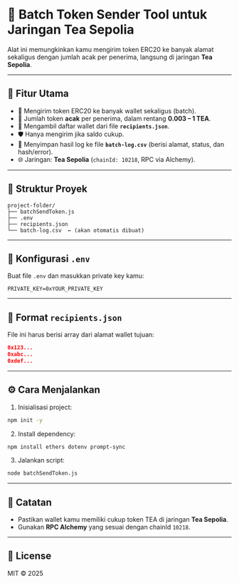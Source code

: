 # 🧪 Batch Token Sender Tool untuk Jaringan Tea Sepolia

Alat ini memungkinkan kamu mengirim token ERC20 ke banyak alamat sekaligus dengan jumlah acak per penerima, langsung di jaringan **Tea Sepolia**.

---

## 🧩 Fitur Utama

- 🚀 Mengirim token ERC20 ke banyak wallet sekaligus (batch).
- 🎲 Jumlah token **acak** per penerima, dalam rentang **0.003 – 1 TEA**.
- 📂 Mengambil daftar wallet dari file **`recipients.json`**.
- 🛡️ Hanya mengirim jika saldo cukup.
- 📝 Menyimpan hasil log ke file **`batch-log.csv`** (berisi alamat, status, dan hash/error).
- 🌐 Jaringan: **Tea Sepolia** (`chainId: 10218`, RPC via Alchemy).

---

## 📁 Struktur Proyek

```
project-folder/
├── batchSendToken.js
├── .env
├── recipients.json
└── batch-log.csv  ← (akan otomatis dibuat)
```

---

## 🔐 Konfigurasi `.env`

Buat file `.env` dan masukkan private key kamu:

```
PRIVATE_KEY=0xYOUR_PRIVATE_KEY
```

---

## 📄 Format `recipients.json`

File ini harus berisi array dari alamat wallet tujuan:

```json
0x123...
0xabc...
0xdef...

```

---

## ⚙️ Cara Menjalankan

1. Inisialisasi project:

```bash
npm init -y
```

2. Install dependency:

```bash
npm install ethers dotenv prompt-sync
```

3. Jalankan script:

```bash
node batchSendToken.js
```

---

## 📌 Catatan

- Pastikan wallet kamu memiliki cukup token TEA di jaringan **Tea Sepolia**.
- Gunakan **RPC Alchemy** yang sesuai dengan chainId `10218`.

---


## 🧪 License

MIT © 2025
